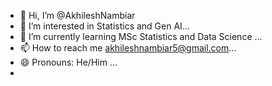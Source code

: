 - 👋 Hi, I’m @AkhileshNambiar
- 👀 I’m interested in Statistics and Gen AI...
- 🌱 I’m currently learning MSc Statistics and Data Science ...
- 📫 How to reach me akhileshnambiar5@gmail.com...
- 😄 Pronouns: He/Him ...
- 
<!---
AkhileshNambiar/AkhileshNambiar is a ✨ special ✨ repository because its `README.md` (this file) appears on your GitHub profile.
You can click the Preview link to take a look at your changes.
--->
